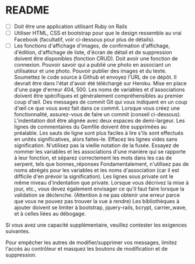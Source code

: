# README

-[ ] Doit être une application utilisant Ruby on Rails
-[ ] Utiliser HTML, CSS et bootstrap pour que le design ressemble au vrai Facebook (facultatif, voir ci-dessous pour plus de détails).
-[ ] Les fonctions d'affichage d'images, de confirmation d'affichage, d'édition, d'affichage de liste, d'écran de détail et de suppression doivent être disponibles (fonction CRUD).
Doit avoir une fonction de connexion.
Pouvoir savoir qui a publié une photo en associant un utilisateur et une photo.
Pouvoir publier des images et du texte.
Soumettez le code source à Github et envoyez l'URL de ce dépôt.
Il devrait être dans l'état d'avoir été téléchargé sur Heroku.
Mise en place d'une page d'erreur 404, 500.
Les noms de variables et d'associations doivent être spécifiques et généralement compréhensibles au premier coup d'œil.
Des messages de commit Git qui vous indiquent en un coup d'œil ce que vous avez fait dans ce commit.
Lorsque vous créez une fonctionnalité, assurez-vous de faire un commit (conseil ci-dessous).
L'indentation doit être alignée avec deux espaces de demi-largeur.
Les lignes de commentaires du Gemfile doivent être supprimées au préalable.
Les sauts de ligne sont plus faciles à lire s'ils sont effectués en unités significatives, alors faites-le.
Effacez les lignes vides sans signification.
N'utilisez pas la vieille notation de la fusée.
Essayez de nommer les variables et les associations d'une manière qui se rapporte à leur fonction, et séparez correctement les mots dans les cas de serpent, tels que bonnes_réponses
Fondamentalement, n'utilisez pas de noms abrégés pour les variables et les noms d'association (car il est difficile d'en prévoir la signification).
Les lignes sous private ont le même niveau d'indentation que private.
Lorsque vous décrivez la mise à jour, etc., vous devez également envisager ce qu'il faut faire lorsque la validation se déclenche. (Attention à ne pas obtenir une erreur parce que vous ne pouvez pas trouver la vue à rendre)
Les bibliothèques à ajouter doivent se limiter à bootstrap, jquery-rails, bcrypt, carrier_wave, et à celles liées au débogage.

Si vous avez une capacité supplémentaire, veuillez contester les exigences suivantes.


Pour empêcher les autres de modifier/supprimer vos messages, limitez l'accès au contrôleur et masquez les boutons de modification et de suppression.
